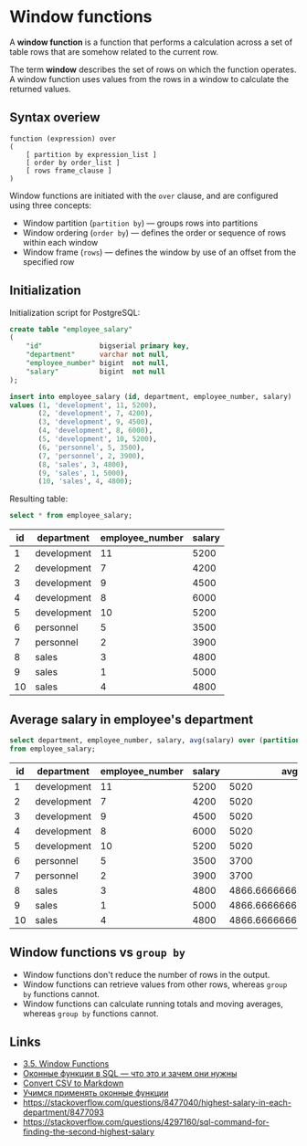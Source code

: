 # Window functions

A **window function** is a function that performs a calculation across a set of table rows that are somehow related to the current row.

The term **window** describes the set of rows on which the function operates. A window function uses values from the rows in a window to calculate the returned values.

## Syntax overiew

```text
function (expression) over 
(
    [ partition by expression_list ]
    [ order by order_list ]
    [ rows frame_clause ]
)
```

Window functions are initiated with the `over` clause, and are configured using three concepts:

- Window partition (`partition by`) — groups rows into partitions
- Window ordering (`order by`) — defines the order or sequence of rows within each window
- Window frame (`rows`) — defines the window by use of an offset from the specified row

## Initialization

Initialization script for PostgreSQL:

```sql
create table "employee_salary"
(
    "id"              bigserial primary key,
    "department"      varchar not null,
    "employee_number" bigint  not null,
    "salary"          bigint  not null
);

insert into employee_salary (id, department, employee_number, salary)
values (1, 'development', 11, 5200),
       (2, 'development', 7, 4200),
       (3, 'development', 9, 4500),
       (4, 'development', 8, 6000),
       (5, 'development', 10, 5200),
       (6, 'personnel', 5, 3500),
       (7, 'personnel', 2, 3900),
       (8, 'sales', 3, 4800),
       (9, 'sales', 1, 5000),
       (10, 'sales', 4, 4800);
```

Resulting table:

```sql
select * from employee_salary;
```

| id  | department  | employee_number | salary |
| --- | ----------- | --------------- | ------ |
| 1   | development | 11              | 5200   |
| 2   | development | 7               | 4200   |
| 3   | development | 9               | 4500   |
| 4   | development | 8               | 6000   |
| 5   | development | 10              | 5200   |
| 6   | personnel   | 5               | 3500   |
| 7   | personnel   | 2               | 3900   |
| 8   | sales       | 3               | 4800   |
| 9   | sales       | 1               | 5000   |
| 10  | sales       | 4               | 4800   |

## Average salary in employee's department

```sql
select department, employee_number, salary, avg(salary) over (partition by department)
from employee_salary;
```

| id  | department  | employee_number | salary | avg                   |
| --- | ----------- | --------------- | ------ | --------------------- |
| 1   | development | 11              | 5200   | 5020                  |
| 2   | development | 7               | 4200   | 5020                  |
| 3   | development | 9               | 4500   | 5020                  |
| 4   | development | 8               | 6000   | 5020                  |
| 5   | development | 10              | 5200   | 5020                  |
| 6   | personnel   | 5               | 3500   | 3700                  |
| 7   | personnel   | 2               | 3900   | 3700                  |
| 8   | sales       | 3               | 4800   | 4866.6666666666666667 |
| 9   | sales       | 1               | 5000   | 4866.6666666666666667 |
| 10  | sales       | 4               | 4800   | 4866.6666666666666667 |

## Window functions vs `group by`

- Window functions don't reduce the number of rows in the output.
- Window functions can retrieve values from other rows, whereas `group by` functions cannot.
- Window functions can calculate running totals and moving averages, whereas `group by` functions cannot.

## Links

- [3.5. Window Functions](https://www.postgresql.org/docs/current/tutorial-window.html)
- [Оконные функции в SQL — что это и зачем они нужны](https://tproger.ru/translations/sql-window-functions/)
- [Convert CSV to Markdown](https://www.convertcsv.com/csv-to-markdown.htm)
- [Учимся применять оконные функции](http://thisisdata.ru/blog/uchimsya-primenyat-okonnyye-funktsii/)
- https://stackoverflow.com/questions/8477040/highest-salary-in-each-department/8477093
- https://stackoverflow.com/questions/4297160/sql-command-for-finding-the-second-highest-salary
